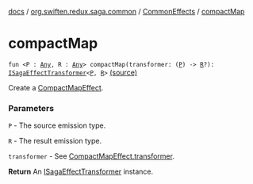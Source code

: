 [docs](../../index.md) / [org.swiften.redux.saga.common](../index.md) / [CommonEffects](index.md) / [compactMap](./compact-map.md)

# compactMap

`fun <P : `[`Any`](https://kotlinlang.org/api/latest/jvm/stdlib/kotlin/-any/index.html)`, R : `[`Any`](https://kotlinlang.org/api/latest/jvm/stdlib/kotlin/-any/index.html)`> compactMap(transformer: (`[`P`](compact-map.md#P)`) -> `[`R`](compact-map.md#R)`?): `[`ISagaEffectTransformer`](../-i-saga-effect-transformer.md)`<`[`P`](compact-map.md#P)`, `[`R`](compact-map.md#R)`>` [(source)](https://github.com/protoman92/KotlinRedux/tree/master/common/common-saga/src/main/kotlin/org/swiften/redux/saga/common/CommonEffects.kt#L126)

Create a [CompactMapEffect](../-compact-map-effect/index.md).

### Parameters

`P` - The source emission type.

`R` - The result emission type.

`transformer` - See [CompactMapEffect.transformer](../-compact-map-effect/transformer.md).

**Return**
An [ISagaEffectTransformer](../-i-saga-effect-transformer.md) instance.

